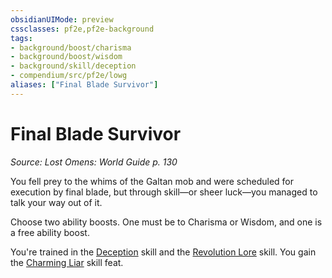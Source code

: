 ```yaml
---
obsidianUIMode: preview
cssclasses: pf2e,pf2e-background
tags:
- background/boost/charisma
- background/boost/wisdom
- background/skill/deception
- compendium/src/pf2e/lowg
aliases: ["Final Blade Survivor"]
---
```

# Final Blade Survivor
*Source: Lost Omens: World Guide p. 130*  

You fell prey to the whims of the Galtan mob and were scheduled for execution by final blade, but through skill—or sheer luck—you managed to talk your way out of it.

Choose two ability boosts. One must be to Charisma or Wisdom, and one is a free ability boost.

You're trained in the [Deception](compendium/skills.md#Deception) skill and the [Revolution Lore](compendium/skills.md#Lore) skill. You gain the [Charming Liar](compendium/feats/charming-liar.md) skill feat.
